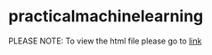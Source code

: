# practicalmachinelearning
PLEASE NOTE: To view the html file please go to [link](https://github.com/gmakarenkov/practicalmachinelearning.git)